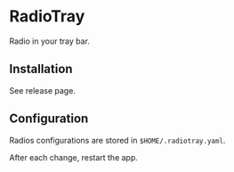 # RadioTray

Radio in your tray bar.

## Installation

See release page.

## Configuration

Radios configurations are stored in `$HOME/.radiotray.yaml`.

After each change, restart the app.